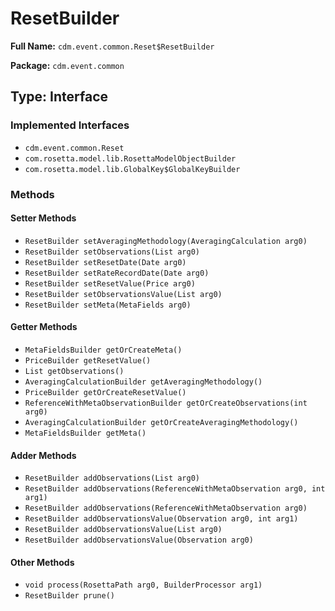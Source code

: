 # ResetBuilder

**Full Name:** `cdm.event.common.Reset$ResetBuilder`

**Package:** `cdm.event.common`

## Type: Interface

### Implemented Interfaces

- `cdm.event.common.Reset`
- `com.rosetta.model.lib.RosettaModelObjectBuilder`
- `com.rosetta.model.lib.GlobalKey$GlobalKeyBuilder`

### Methods

#### Setter Methods

- `ResetBuilder setAveragingMethodology(AveragingCalculation arg0)`
- `ResetBuilder setObservations(List arg0)`
- `ResetBuilder setResetDate(Date arg0)`
- `ResetBuilder setRateRecordDate(Date arg0)`
- `ResetBuilder setResetValue(Price arg0)`
- `ResetBuilder setObservationsValue(List arg0)`
- `ResetBuilder setMeta(MetaFields arg0)`

#### Getter Methods

- `MetaFieldsBuilder getOrCreateMeta()`
- `PriceBuilder getResetValue()`
- `List getObservations()`
- `AveragingCalculationBuilder getAveragingMethodology()`
- `PriceBuilder getOrCreateResetValue()`
- `ReferenceWithMetaObservationBuilder getOrCreateObservations(int arg0)`
- `AveragingCalculationBuilder getOrCreateAveragingMethodology()`
- `MetaFieldsBuilder getMeta()`

#### Adder Methods

- `ResetBuilder addObservations(List arg0)`
- `ResetBuilder addObservations(ReferenceWithMetaObservation arg0, int arg1)`
- `ResetBuilder addObservations(ReferenceWithMetaObservation arg0)`
- `ResetBuilder addObservationsValue(Observation arg0, int arg1)`
- `ResetBuilder addObservationsValue(List arg0)`
- `ResetBuilder addObservationsValue(Observation arg0)`

#### Other Methods

- `void process(RosettaPath arg0, BuilderProcessor arg1)`
- `ResetBuilder prune()`

